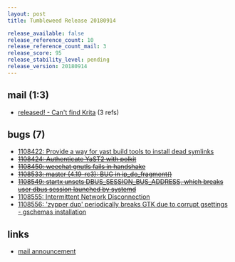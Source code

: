 ```yaml
---
layout: post
title: Tumbleweed Release 20180914

release_available: false
release_reference_count: 10
release_reference_count_mail: 3
release_score: 95
release_stability_level: pending
release_version: 20180914
---
```


## mail (1:3)

- [released! - Can't find Krita](https://lists.opensuse.org/opensuse-factory/2018-09/msg00058.html) (3 refs)

## bugs (7)

<!--more-->

- [1108422: Provide a way for yast build tools to install dead symlinks](https://bugzilla.opensuse.org/show_bug.cgi?id=1108422)
- ~~[1108424: Authenticate YaST2 with polkit](https://bugzilla.opensuse.org/show_bug.cgi?id=1108424)~~
- ~~[1108450: weechat gnutls fails in handshake](https://bugzilla.opensuse.org/show_bug.cgi?id=1108450)~~
- ~~[1108533: master (4.19-rc3): BUG in ip_do_fragment()](https://bugzilla.opensuse.org/show_bug.cgi?id=1108533)~~
- ~~[1108549: startx unsets DBUS_SESSION_BUS_ADDRESS, which breaks user dbus session launched by systemd](https://bugzilla.opensuse.org/show_bug.cgi?id=1108549)~~
- [1108555: Intermittent Network Disconnection](https://bugzilla.opensuse.org/show_bug.cgi?id=1108555)
- [1108556: 'zypper dup' periodically breaks GTK due to corrupt gsettings - gschemas installation](https://bugzilla.opensuse.org/show_bug.cgi?id=1108556)



## links

- [mail announcement](https://lists.opensuse.org/opensuse-factory/2018-09/msg00057.html)
